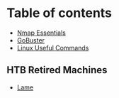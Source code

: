 # Table of contents

* [Nmap Essentials](README.md)
* [GoBuster](gobuster.md)
* [Linux Useful Commands](linux-useful-commands.md)

## HTB Retired Machines <a id="retired-machines-walkthoughs"></a>

* [Lame](retired-machines-walkthoughs/lame-hackthebox.md)

